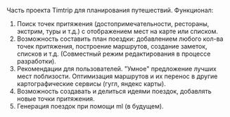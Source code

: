 Часть проекта Timtrip для планирования путешествий.
Функционал:

1. Поиск точек притяжения (достопримечательности, рестораны, экстрим, туры и т.д.) с отображением мест на карте или списком.
2. Возможность составить план поездки: добавлением любого кол-ва точек притяжения, построение маршрутов, создание заметок, списков и т.д. (Совместный режим редактирования в процессе разработки).
3. Рекомендации для пользователей. "Умное" предложение лучших мест поблизости. Оптимизация маршрутов и их перенос в другие картографические сервисы (гугл, яндекс карты).
4. Возможность создавать и делиться идеями поездок, добавлять новые точки притяжения.
5. Генерация поездок при помощи ml (в будущем).
